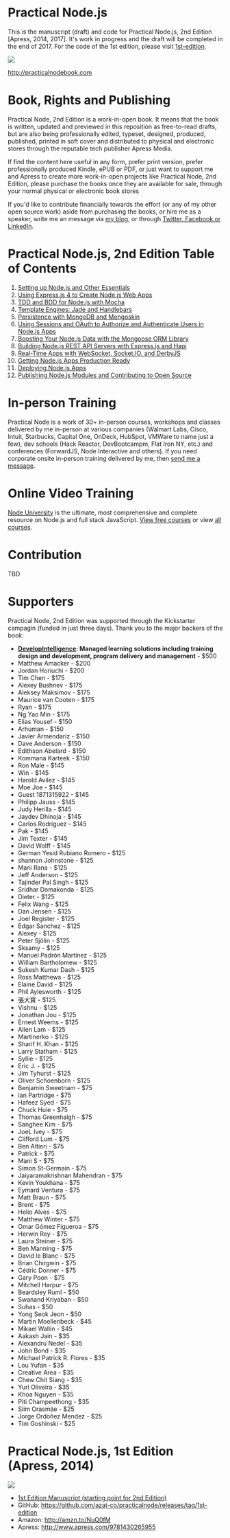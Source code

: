 
# Practical Node.js

This is the manuscript (draft) and code for Practical Node.js, 2nd Edition [Apress, 2014, 2017]. It's work in progress and the draft will be completed in the end of 2017. For the code of the 1st edition, please visit [1st-edition](https://github.com/azat-co/practicalnode/releases/tag/1st-edition).


![](http://azatzbw4bszzsb.wpengine.netdna-cdn.com/wp-content/uploads/81AIpYkA46L-200.jpeg)

<http://practicalnodebook.com>


# Book, Rights and Publishing

Practical Node, 2nd Edition is a work-in-open book. It means that the book is written, updated and previewed in this reposition as free-to-read drafts, but are also being professionally edited, typeset, designed, produced, published, printed in soft cover and distributed to physical and electronic stores through the reputable tech publisher Apress Media.

If find the content here useful in any form, prefer print version, prefer professionally produced Kindle, ePUB or PDF, or just want to support me and Apress to create more work-in-open projects like Practical Node, 2nd Edition, please purchase the books once they are available for sale, through your normal physical or electronic book stores

If you'd like to contribute financially towards the effort (or any of my other open source work) aside from purchasing the books, or hire me as a speaker, write me an message via [my blog](https://webapplog.com/azat), or through [Twitter, Facebook or LinkedIn](http://azat.co).

# Practical Node.js, 2nd Edition Table of Contents

1. [Setting up Node.js and Other Essentials](https://github.com/azat-co/practicalnode/blob/master/Chapter1/chapter1.md)
2. [Using Express.js 4 to Create Node.js Web Apps](https://github.com/azat-co/practicalnode/blob/master/Chapter2/chapter2.md)
3. [TDD and BDD for Node.js with Mocha](https://github.com/azat-co/practicalnode/blob/master/Chapter3/chapter3.md)
4. [Template Engines: Jade and Handlebars](https://github.com/azat-co/practicalnode/blob/master/Chapter4/chapter4.md)
5. [Persistence with MongoDB and Mongoskin](https://github.com/azat-co/practicalnode/blob/master/Chapter5/chapter5.md)
6. [Using Sessions and OAuth to Authorize and Authenticate Users in Node.js Apps](https://github.com/azat-co/practicalnode/blob/master/Chapter6/chapter6.md)
7. [Boosting Your Node.js Data with the Mongoose ORM Library](https://github.com/azat-co/practicalnode/blob/master/Chapter7/chapter7.md)
8. [Building Node.js REST API Servers with Express.js and Hapi](https://github.com/azat-co/practicalnode/blob/master/Chapter8/chapter8.md)
9. [Real-Time Apps with WebSocket, Socket.IO, and DerbyJS](https://github.com/azat-co/practicalnode/blob/master/Chapter9/chapter9.md)
10. [Getting Node.js Apps Production Ready](https://github.com/azat-co/practicalnode/blob/master/Chapter10/chapter10.md)
11. [Deploying Node.js Apps](https://github.com/azat-co/practicalnode/blob/master/Chapter11/chapter11.md)
12. [Publishing Node.js Modules and Contributing to Open Source](https://github.com/azat-co/practicalnode/blob/master/Chapter12/chapter12.md)

# In-person Training

Practical Node is a work of 30+ in-person courses, workshops and classes delivered by me in-person at various companies (Walmart Labs, Cisco, Intuit, Starbucks, Capital One, OnDeck, HubSpot, VMWare to name just a few), dev schools (Hack Reactor, DevBootcampm, Flat Iron NY, etc.) and conferences (ForwardJS, Node Interactive and others). If you need corporate onsite in-person training delivered by me, then [send me a message](https://webapplog.com/azat).

# Online Video Training

[Node University](https://node.university) is the ultimate, most comprehensive and complete resource on Node.js and full stack JavaScript. [View free courses](https://node.university/courses/category/free) or view [all courses](https://node.university/courses).

# Contribution

TBD

# Supporters

Practical Node, 2nd Edition was supported through the Kickstarter campagin (funded in just three days). Thank you to the major backers of the book:

* **[DevelopIntelligence](http://www.developintelligence.com): Managed learning solutions including training design and development, program delivery and management** - $500
* Matthew Amacker - $200
* Jordan Horiuchi - $200
* Tim Chen - $175 
* Alexey Bushnev - $175 
* Aleksey Maksimov - $175 
* Maurice van Cooten - $175 
* Ryan - $175 
* Ng Yao Min - $175
* Elias Yousef - $150 
* Arhuman - $150 
* Javier Armendariz - $150 
* Dave Anderson - $150 
* Edithson Abelard - $150 
* Kommana Karteek - $150 
* Ron Male - $145 
* Win - $145 
* Harold Avilez - $145 
* Moe Joe - $145 
* Guest 1871315922 - $145 
* Philipp Jauss - $145 
* Judy Herilla - $145 
* Jaydev Dhinoja - $145 
* Carlos Rodriguez - $145 
* Pak - $145 
* Jim Texter - $145 
* David Wolff - $145 
* German Yesid Rubiano Romero - $125 
* shannon Johnstone - $125 
* Mani Rana - $125 
* Jeff Anderson - $125 
* Tajinder Pal Singh - $125 
* Sridhar Domakonda - $125 
* Dieter - $125 
* Felix Wang - $125 
* Dan Jensen - $125 
* Joel Register - $125 
* Edgar Sanchez - $125 
* Alexey - $125 
* Peter Sjölin - $125 
* Sksamy - $125 
* Manuel Padrón Martínez - $125 
* William Bartholomew - $125 
* Sukesh Kumar Dash - $125 
* Ross Matthews - $125 
* Elaine David - $125 
* Phil Aylesworth - $125 
* 張大寶 - $125 
* Vishnu - $125 
* Jonathan Jou - $125 
* Ernest Weems - $125 
* Allen Lam - $125 
* Martinerko - $125 
* Sharif H. Khan - $125 
* Larry Statham - $125 
* Syllie - $125 
* Eric J. - $125 
* Jim Tyhurst - $125 
* Oliver Schoenborn - $125 
* Benjamin Sweetnam - $75 
* Ian Partridge - $75 
* Hafeez Syed - $75 
* Chuck Huie - $75 
* Thomas Greenhalgh - $75 
* Sanghee Kim - $75 
* JoeL Ivey - $75 
* Clifford Lum - $75 
* Ben Altieri - $75 
* Patrick - $75 
* Mani S - $75 
* Simon St-Germain - $75 
* Jaiyaramakrishnan Mahendran - $75 
* Kevin Youkhana - $75 
* Eymard Ventura - $75 
* Matt Braun - $75 
* Brent - $75 
* Helio Alves - $75 
* Matthew Winter - $75 
* Omar Gómez Figueroa - $75 
* Herwin Rey - $75 
* Laura Steiner - $75 
* Ben Manning - $75 
* David le Blanc - $75 
* Brian Chirgwin - $75 
* Cédric Donner - $75 
* Gary Poon - $75 
* Mitchell Harpur - $75 
* Beardsley Ruml - $50 
* Swanand Kriyaban - $50 
* Suhas - $50 
* Yong Seok Jeon - $50 
* Martin Moellenbeck - $45
* Mikael Wallin - $45
* Aakash Jain - $35
* Alexandru Nedel - $35
* John Bond - $35
* Michael Patrick R. Flores - $35
* Lou Yufan - $35
* Creative Area - $35
* Chew Chit Siang - $35
* Yuri Oliveira - $35
* Khoa Nguyen - $35
* Piti Champeethong - $35
* Siim Orasmäe - $25
* Jorge Ordoñez Mendez - $25
* Tim Goshinski - $25


# Practical Node.js, 1st Edition (Apress, 2014)

![](http://azatzbw4bszzsb.wpengine.netdna-cdn.com/wp-content/uploads/81AIpYkA46L-200.jpeg)

* [1st Edition Manuscript (starting point for 2nd Edition)](https://github.com/azat-co/practicalnode/releases/tag/1st-edition-manuscript)
* GitHub: <https://github.com/azat-co/practicalnode/releases/tag/1st-edition>
* Amazon: <http://amzn.to/NuQ0fM>
* Apress: <http://www.apress.com/9781430265955>
